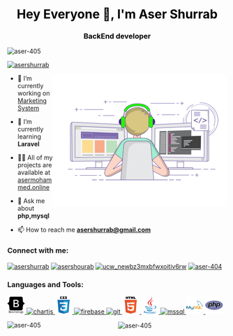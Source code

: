 <h1 align="center"style="color:black"  >Hey Everyone 👋, I'm Aser Shurrab</h1>
<h3 align="center" style="color:black"  > BackEnd developer</h3>

<p align="left"> <img src="https://komarev.com/ghpvc/?username=aser-405&label=Profile%20views&color=0e75b6&style=flat" alt="aser-405" /> </p>

<p align="left"> <a href="https://twitter.com/asershurrab" target="blank"><img src="https://img.shields.io/twitter/follow/asershurrab?logo=twitter&style=for-the-badge" alt="asershurrab" /></a> </p>
<img align="right" alt="Coding" width="400" src="https://raw.githubusercontent.com/devSouvik/devSouvik/master/gif3.gif">

- 🔭 I’m currently working on [Marketing System](Private)

- 🌱 I’m currently learning **Laravel**

- 👨‍💻 All of my projects are available at [asermohammed.online](asermohammed.online)

- 💬 Ask me about **php,mysql**

- 📫 How to reach me **asershurrab@gmail.com**

<h3 align="left">Connect with me:</h3>
<p align="left">
<a href="https://twitter.com/asershurrab" target="blank"><img align="center" src="https://raw.githubusercontent.com/rahuldkjain/github-profile-readme-generator/master/src/images/icons/Social/twitter.svg" alt="asershurrab" height="30" width="40" /></a>
<a href="https://instagram.com/asershourab" target="blank"><img align="center" src="https://raw.githubusercontent.com/rahuldkjain/github-profile-readme-generator/master/src/images/icons/Social/instagram.svg" alt="asershourab" height="30" width="40" /></a>
<a href="https://www.youtube.com/channel/UCw_Newbz3mXBfWXOitiv6rw" target="blank"><img align="center" src="https://raw.githubusercontent.com/rahuldkjain/github-profile-readme-generator/master/src/images/icons/Social/youtube.svg" alt="ucw_newbz3mxbfwxoitiv6rw" height="30" width="40" /></a>
<a href="https://www.leetcode.com/aser-404" target="blank"><img align="center" src="https://raw.githubusercontent.com/rahuldkjain/github-profile-readme-generator/master/src/images/icons/Social/leet-code.svg" alt="aser-404" height="30" width="40" /></a>
</p>

<center>
  <h3 align="left">Languages and Tools:</h3>
<p align="left"> <a href="https://getbootstrap.com" target="_blank" rel="noreferrer"> <img src="https://raw.githubusercontent.com/devicons/devicon/master/icons/bootstrap/bootstrap-plain-wordmark.svg" alt="bootstrap" width="40" height="40"/> </a> <a href="https://www.chartjs.org" target="_blank" rel="noreferrer"> <img src="https://www.chartjs.org/media/logo-title.svg" alt="chartjs" width="40" height="40"/> </a> <a href="https://www.w3schools.com/css/" target="_blank" rel="noreferrer"> <img src="https://raw.githubusercontent.com/devicons/devicon/master/icons/css3/css3-original-wordmark.svg" alt="css3" width="40" height="40"/> </a> <a href="https://firebase.google.com/" target="_blank" rel="noreferrer"> <img src="https://www.vectorlogo.zone/logos/firebase/firebase-icon.svg" alt="firebase" width="40" height="40"/> </a> <a href="https://git-scm.com/" target="_blank" rel="noreferrer"> <img src="https://www.vectorlogo.zone/logos/git-scm/git-scm-icon.svg" alt="git" width="40" height="40"/> </a> <a href="https://www.w3.org/html/" target="_blank" rel="noreferrer"> <img src="https://raw.githubusercontent.com/devicons/devicon/master/icons/html5/html5-original-wordmark.svg" alt="html5" width="40" height="40"/> </a> <a href="https://www.java.com" target="_blank" rel="noreferrer"> <img src="https://raw.githubusercontent.com/devicons/devicon/master/icons/java/java-original.svg" alt="java" width="40" height="40"/> </a> <a href="https://www.microsoft.com/en-us/sql-server" target="_blank" rel="noreferrer"> <img src="https://www.svgrepo.com/show/303229/microsoft-sql-server-logo.svg" alt="mssql" width="40" height="40"/> </a> <a href="https://www.mysql.com/" target="_blank" rel="noreferrer"> <img src="https://raw.githubusercontent.com/devicons/devicon/master/icons/mysql/mysql-original-wordmark.svg" alt="mysql" width="40" height="40"/> </a> <a href="https://www.php.net" target="_blank" rel="noreferrer"> <img src="https://raw.githubusercontent.com/devicons/devicon/master/icons/php/php-original.svg" alt="php" width="40" height="40"/> </a> </p>

<p><img align="left" src="https://github-readme-stats.vercel.app/api/top-langs?username=aser-405&show_icons=true&locale=en&layout=compact" alt="aser-405" /></p>

<p>&nbsp;<img align="center" src="https://github-readme-stats.vercel.app/api?username=aser-405&show_icons=true&locale=en" alt="aser-405" /></p>



